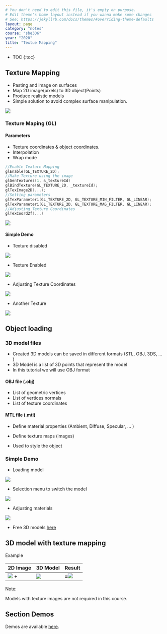 ```yaml
---
# You don't need to edit this file, it's empty on purpose.
# Edit theme's home layout instead if you wanna make some changes
# See: https://jekyllrb.com/docs/themes/#overriding-theme-defaults
layout: page
category: "notes"
course: "sbe306"
year: "2020"
title: "Textue Mapping"
---
```

* TOC
{:toc}

## Texture Mapping

* Pasting and image on surfaces
* Map 2D image(pixels) to 3D object(Points)
* Produce realistic models
* Simple solution to avoid complex surface manipulation. 

![](../images/texture_mapping.jpg)

### Texture Maping (GL)

#### Parameters 

* Texture coordinates & object coordinates.
* Interpolation
* Wrap mode

```c++
//Enable Texture Mapping 
glEnable(GL_TEXTURE_2D);
//Make Texture using the image
glGenTextures(1, &_textureId)
glBindTexture(GL_TEXTURE_2D, _textureId);
glTexImage2D(...);
//Setting parameters
glTexParameteri(GL_TEXTURE_2D, GL_TEXTURE_MIN_FILTER, GL_LINEAR);
glTexParameteri(GL_TEXTURE_2D, GL_TEXTURE_MAG_FILTER, GL_LINEAR);
//Adjusting Texture Coordinates
glTexCoord2f(...)
```

![](../images/texture_demo.png)

#### Simple Demo

* Texture disabled 

![](../images/Floor_100.png)

* Texture Enabled

![](../images/Floor_102.png)

* Adjusting Texture Coordinates

![](../images/Floor_103.png)

* Another Texture

![](../images/Floor_101.png)



## Object loading

### 3D model files

* Created 3D models can be saved in different formats (STL, OBJ, 3DS, ... )
* 3D Model is a list of 3D points that represent the model 
* In this tutorial we will use OBJ format 


#### OBJ file (.obj)

* List of geometric vertices 
* List of vertices normals 
* List of texture coordinates

#### MTL file (.mtl)

* Define material properties (Ambient, Diffuse, Specular, ... )

* Define texture maps (images)
* Used to style the object

### Simple Demo

* Loading model 

![](../images/Model_104.png)

* Selection menu to switch the model 

![](../images/Model_105.png)

* Adjusting materials  

![](../images/Model_106.png)

* Free 3D models [here](http://www.sweethome3d.com/freeModels.jsp)


## 3D model with texture mapping 

Example 

|   2D Image |    3D Model   |    Result  |
|----|-------|-----|
|  ![](../images/Pan1Texture.jpg) **+**|![](../images/hotDog2.png)  | **=**![](../images/hotDog.png)|

Note: 

Models with texture images are not required in this course.

## Section Demos

Demos are available [here](https://github.com/sbme-tutorials/SBE306-Computer-Graphics-Tutorials/tree/master/Tutorial-05). 